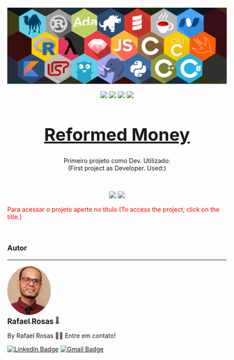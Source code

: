 ![Rafael Rosas](https://github.com/RafaelRosasOffice/MyHouse/raw/main/img/linguage_new.jpg)

<p align="center" ><img src="https://img.shields.io/github/issues/RafaelRosasOffice/Reformed-Money">
<img src="https://img.shields.io/github/forks/RafaelRosasOffice/Reformed-Money">
<img src="https://img.shields.io/github/stars/RafaelRosasOffice/Reformed-Money">
<img src="https://img.shields.io/github/license/RafaelRosasOffice/Reformed-Money">

<h1 align="center" style="font-size:40px">
    <a href="https://rafaelrosasoffice.github.io/Reformed-Money/" target="_blank">Reformed Money</a>
</h1>
<p align="center">Primeiro projeto como Dev. Utilizado:<br>
(First project as Developer. Used:)</p><br>

<p align="center"><img src="https://img.shields.io/static/v1?label=&message=HTML&color=E34F26&style=plastic&logo=HTML5&logoColor=white"/>
<img src="https://img.shields.io/static/v1?label=&message=CSS&color=007FFF&style=plastic&logo=CSS3&logoColor=007FFF&logoColor=white"/>

<p align="left" style="color: red;">Para acessar o projeto aperte no título.(To access the project, click on the title.)</p><br>

### Autor

---

<a href="#">
 <img style="border-radius: 50%;" src="https://github.com/RafaelRosasOffice/MyHouse/raw/main/img/perfil.jpg" width="100px;" alt=""/>
 <br />
 <sub><b style="font-size:17px";>Rafael Rosas</b></sub></a> <a href="#" title="Rocketseat">🚀</a>

By Rafael Rosas 👋🏽 Entre em contato!

[![Linkedin Badge](https://img.shields.io/badge/-Rafael_Rosas-0A66C2?style=flat-square&logo=Linkedin&logoColor=white&link=https://www.linkedin.com/in/rafael-rosas-70985a219/)](https://www.linkedin.com/in/rafael-rosas-70985a219/)
[![Gmail Badge](https://img.shields.io/badge/-rafaelrosasoffice@gmail.com-c14438?style=flat-square&logo=Gmail&logoColor=white&link=mailto:rafaelrosasoffice@gmail.com)](mailto:rafaelrosasoffice@gmail.com)
<br>
<br>
